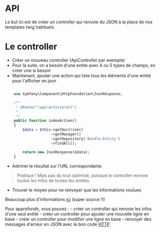 # API

Le but ici est de créer un controller qui renvoie du JSON à la place de nos templates twig habituels.


# Le controller

- Créer un nouveau controller (ApiController par exemple)
- Pour la suite, on a besoin d'une entite avec 4 ou 5 types de champs, en créer une si besoin
- Maintenant, ajouter une action qui liste tous les éléments d'une entité pour l'afficher en json

```php

    use Symfony\Component\HttpFoundation\JsonResponse;

    /**
     * @Route("/api/article/all")  
     *
     */
    public function indexAction()
    {
        $data = $this->getDoctrine()
                     ->getManager()
                     ->getRepository('Bundle:Entity')
                     ->findAll();
    
        return new JsonResponse($data);
    }

```
- Admirer le résultat sur l'URL correspondante

> Pratique ! Mais pas du tout optimisé, puisque le controller renvoie toutes les infos de toutes les entités.


- Trouver le moyen pour ne renvoyer que les informations voulues


Beaucoup plus d'informations [ici](https://zestedesavoir.com/tutoriels/1280/creez-une-api-rest-avec-symfony-3/) (super source !!)

Pour approfondir, vous pouvez :
    - créer un controller qui renvoie les infos d'une seul entité
    - créer un controller pour ajouter une nouvelle ligne en base
    - créer un controller pour modifier une ligne en base
    - renvoyer des messages d'erreur en JSON avec le bon code [HTTP](https://fr.wikipedia.org/wiki/Liste_des_codes_HTTPw)


